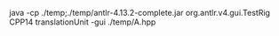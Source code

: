 java -cp ./temp;./temp/antlr-4.13.2-complete.jar org.antlr.v4.gui.TestRig CPP14 translationUnit -gui ./temp/A.hpp 